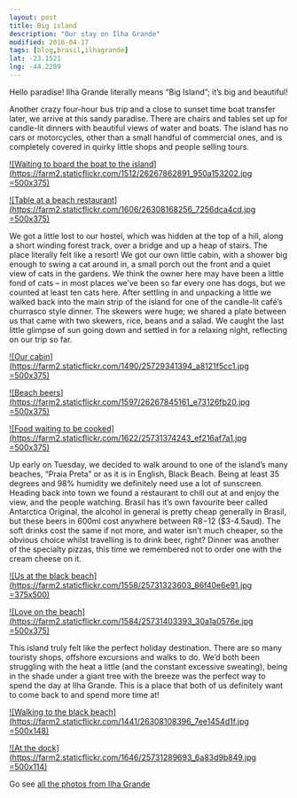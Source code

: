 ```yaml
---
layout: post
title: Big island
description: "Our stay on Ilha Grande"
modified: 2016-04-17
tags: [blog,brasil,ilhagrande]
lat: -23.1521
lng: -44.2289
---
```


Hello paradise! Ilha Grande literally means “Big Island”; it’s big and beautiful!

Another crazy four-hour bus trip and a close to sunset time boat transfer later, we arrive at this sandy paradise. There are chairs and tables set up for candle-lit dinners with beautiful views of water and boats. The island has no cars or motorcycles, other than a small handful of commercial ones, and is completely covered in quirky little shops and people selling tours.

[![Waiting to board the boat to the island](https://farm2.staticflickr.com/1512/26267862891_950a153202.jpg =500x375)](https://www.flickr.com/photos/140698305@N05/26267862891/in/album-72157664675542173/)

[![Table at a beach restaurant](https://farm2.staticflickr.com/1606/26308168256_7256dca4cd.jpg =500x375)](https://www.flickr.com/photos/140698305@N05/26308168256/in/album-72157664675542173/)

We got a little lost to our hostel, which was hidden at the top of a hill, along a short winding forest track, over a bridge and up a heap of stairs. The place literally felt like a resort! We got our own little cabin, with a shower big enough to swing a cat around in, a small porch out the front and a quiet view of cats in the gardens. We think the owner here may have been a little fond of cats – in most places we’ve been so far every one has dogs, but we counted at least ten cats here. After settling in and unpacking a little we walked back into the main strip of the island for one of the candle-lit café’s churrasco style dinner. The skewers were huge; we shared a plate between us that came with two skewers, rice, beans and a salad. We caught the last little glimpse of sun going down and settled in for a relaxing night, reflecting on our trip so far. 

[![Our cabin](https://farm2.staticflickr.com/1490/25729341394_a8121f5cc1.jpg =500x375)](https://www.flickr.com/photos/140698305@N05/25729341394/in/album-72157664675542173/)

[![Beach beers](https://farm2.staticflickr.com/1597/26267845161_e73126fb20.jpg =500x375)](https://www.flickr.com/photos/140698305@N05/26267845161/in/album-72157664675542173/)

[![Food waiting to be cooked](https://farm2.staticflickr.com/1622/25731374243_ef216af7a1.jpg =500x375)](https://www.flickr.com/photos/140698305@N05/25731374243/in/album-72157664675542173/)


Up early on Tuesday, we decided to walk around to one of the island’s many beaches, “Praia Preta” or as it is in English, Black Beach. Being at least 35 degrees and 98% humidity we definitely need use a lot of sunscreen. Heading back into town we found a restaurant to chill out at and enjoy the view, and the people watching. Brasil has it’s own favourite beer called Antarctica Original, the alcohol in general is pretty cheap generally in Brasil, but these beers in 600ml cost anywhere between R$8-$12 ($3-4.5aud). The soft drinks cost the same if not more, and water isn’t much cheaper, so the obvious choice whilst travelling is to drink beer, right? Dinner was another of the specialty pizzas, this time we remembered not to order one with the cream cheese on it.

[![Us at the black beach](https://farm2.staticflickr.com/1558/25731323603_86f40e6e91.jpg =375x500)](https://www.flickr.com/photos/140698305@N05/25731323603/in/album-72157664675542173/)

[![Love on the beach](https://farm2.staticflickr.com/1584/25731403393_30a1a0576e.jpg =500x375)](https://www.flickr.com/photos/140698305@N05/25731403393/in/album-72157664675542173/)

This island truly felt like the perfect holiday destination. There are so many touristy shops, offshore excursions and walks to do. We’d both been struggling with the heat a little (and the constant excessive sweating), being in the shade under a giant tree with the breeze was the perfect way to spend the day at Ilha Grande. This is a place that both of us definitely want to come back to and spend more time at!

[![Walking to the black beach](https://farm2.staticflickr.com/1441/26308108396_7ee1454d1f.jpg =500x148)](https://www.flickr.com/photos/140698305@N05/26308108396/in/album-72157664675542173/)

[![At the dock](https://farm2.staticflickr.com/1646/25731289693_6a83d9b849.jpg =500x114)](https://www.flickr.com/photos/140698305@N05/25731289693/in/album-72157664675542173/)

Go see [all the photos from Ilha Grande](https://www.flickr.com/photos/140698305@N05/albums/72157664675542173)